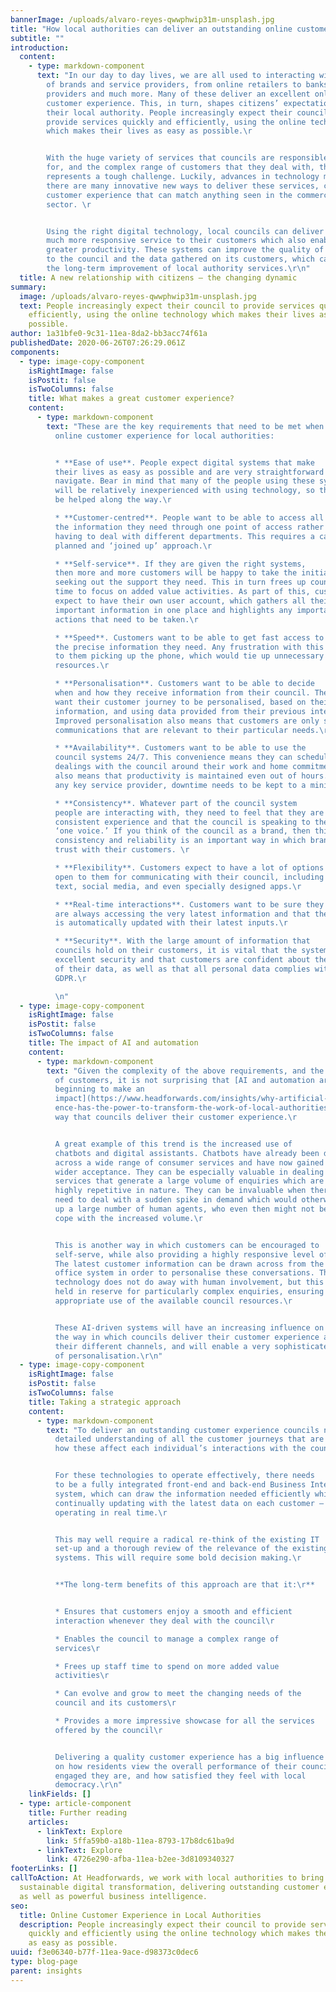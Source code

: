 ```yaml
---
bannerImage: /uploads/alvaro-reyes-qwwphwip31m-unsplash.jpg
title: "How local authorities can deliver an outstanding online customer experience "
subtitle: ""
introduction:
  content:
    - type: markdown-component
      text: "In our day to day lives, we are all used to interacting with a wide range
        of brands and service providers, from online retailers to banks, utility
        providers and much more. Many of these deliver an excellent online
        customer experience. This, in turn, shapes citizens’ expectations of
        their local authority. People increasingly expect their council to
        provide services quickly and efficiently, using the online technology
        which makes their lives as easy as possible.\r


        With the huge variety of services that councils are responsible
        for, and the complex range of customers that they deal with, this
        represents a tough challenge. Luckily, advances in technology mean that
        there are many innovative new ways to deliver these services, creating a
        customer experience that can match anything seen in the commercial
        sector. \r


        Using the right digital technology, local councils can deliver a
        much more responsive service to their customers which also enables
        greater productivity. These systems can improve the quality of feedback
        to the council and the data gathered on its customers, which can guide
        the long-term improvement of local authority services.\r\n"
  title: A new relationship with citizens – the changing dynamic
summary:
  image: /uploads/alvaro-reyes-qwwphwip31m-unsplash.jpg
  text: People increasingly expect their council to provide services quickly and
    efficiently, using the online technology which makes their lives as easy as
    possible.
author: 1a31bfe0-9c31-11ea-8da2-bb3acc74f61a
publishedDate: 2020-06-26T07:26:29.061Z
components:
  - type: image-copy-component
    isRightImage: false
    isPostit: false
    isTwoColumns: false
    title: What makes a great customer experience?
    content:
      - type: markdown-component
        text: "These are the key requirements that need to be met when designing the
          online customer experience for local authorities:


          * **Ease of use**. People expect digital systems that make
          their lives as easy as possible and are very straightforward to
          navigate. Bear in mind that many of the people using these systems
          will be relatively inexperienced with using technology, so they must
          be helped along the way.\r

          * **Customer-centred**. People want to be able to access all
          the information they need through one point of access rather than
          having to deal with different departments. This requires a carefully
          planned and ‘joined up’ approach.\r

          * **Self-service**. If they are given the right systems,
          then more and more customers will be happy to take the initiative in
          seeking out the support they need. This in turn frees up council staff
          time to focus on added value activities. As part of this, customers
          expect to have their own user account, which gathers all their
          important information in one place and highlights any important
          actions that need to be taken.\r

          * **Speed**. Customers want to be able to get fast access to
          the precise information they need. Any frustration with this will lead
          to them picking up the phone, which would tie up unnecessary
          resources.\r

          * **Personalisation**. Customers want to be able to decide
          when and how they receive information from their council. They also
          want their customer journey to be personalised, based on their latest
          information, and using data provided from their previous interactions.
          Improved personalisation also means that customers are only sent
          communications that are relevant to their particular needs.\r

          * **Availability**. Customers want to be able to use the
          council systems 24/7. This convenience means they can schedule their
          dealings with the council around their work and home commitments. It
          also means that productivity is maintained even out of hours. As with
          any key service provider, downtime needs to be kept to a minimum.\r

          * **Consistency**. Whatever part of the council system
          people are interacting with, they need to feel that they are getting a
          consistent experience and that the council is speaking to them with
          ‘one voice.’ If you think of the council as a brand, then this
          consistency and reliability is an important way in which brands build
          trust with their customers. \r

          * **Flexibility**. Customers expect to have a lot of options
          open to them for communicating with their council, including email,
          text, social media, and even specially designed apps.\r

          * **Real-time interactions**. Customers want to be sure they
          are always accessing the very latest information and that the system
          is automatically updated with their latest inputs.\r

          * **Security**. With the large amount of information that
          councils hold on their customers, it is vital that the system has
          excellent security and that customers are confident about the safety
          of their data, as well as that all personal data complies with the
          GDPR.\r

          \n"
  - type: image-copy-component
    isRightImage: false
    isPostit: false
    isTwoColumns: false
    title: The impact of AI and automation
    content:
      - type: markdown-component
        text: "Given the complexity of the above requirements, and the growing demands
          of customers, it is not surprising that [AI and automation are
          beginning to make an
          impact](https://www.headforwards.com/insights/why-artificial-intellig\
          ence-has-the-power-to-transform-the-work-of-local-authorities/) on the
          way that councils deliver their customer experience.\r


          A great example of this trend is the increased use of
          chatbots and digital assistants. Chatbots have already been deployed
          across a wide range of consumer services and have now gained much
          wider acceptance. They can be especially valuable in dealing with
          services that generate a large volume of enquiries which are also
          highly repetitive in nature. They can be invaluable when there is a
          need to deal with a sudden spike in demand which would otherwise tie
          up a large number of human agents, who even then might not be able to
          cope with the increased volume.\r


          This is another way in which customers can be encouraged to
          self-serve, while also providing a highly responsive level of service.
          The latest customer information can be drawn across from the back
          office system in order to personalise these conversations. This
          technology does not do away with human involvement, but this can be
          held in reserve for particularly complex enquiries, ensuring the most
          appropriate use of the available council resources.\r


          These AI-driven systems will have an increasing influence on
          the way in which councils deliver their customer experience across all
          their different channels, and will enable a very sophisticated level
          of personalisation.\r\n"
  - type: image-copy-component
    isRightImage: false
    isPostit: false
    isTwoColumns: false
    title: Taking a strategic approach
    content:
      - type: markdown-component
        text: "To deliver an outstanding customer experience councils need to develop a
          detailed understanding of all the customer journeys that are made and
          how these affect each individual’s interactions with the council.\r


          For these technologies to operate effectively, there needs
          to be a fully integrated front-end and back-end Business Intelligence
          system, which can draw the information needed efficiently while also
          continually updating with the latest data on each customer – and all
          operating in real time.\r


          This may well require a radical re-think of the existing IT
          set-up and a thorough review of the relevance of the existing legacy
          systems. This will require some bold decision making.\r


          **The long-term benefits of this approach are that it:\r**


          * Ensures that customers enjoy a smooth and efficient
          interaction whenever they deal with the council\r

          * Enables the council to manage a complex range of
          services\r

          * Frees up staff time to spend on more added value
          activities\r

          * Can evolve and grow to meet the changing needs of the
          council and its customers\r

          * Provides a more impressive showcase for all the services
          offered by the council\r


          Delivering a quality customer experience has a big influence
          on how residents view the overall performance of their council, how
          engaged they are, and how satisfied they feel with local
          democracy.\r\n"
    linkFields: []
  - type: article-component
    title: Further reading
    articles:
      - linkText: Explore
        link: 5ffa59b0-a18b-11ea-8793-17b8dc61ba9d
      - linkText: Explore
        link: 4726e290-afba-11ea-b2ee-3d8109340327
footerLinks: []
callToAction: At Headforwards, we work with local authorities to bring about
  sustainable digital transformation, delivering outstanding customer experience
  as well as powerful business intelligence.
seo:
  title: Online Customer Experience in Local Authorities 
  description: People increasingly expect their council to provide services
    quickly and efficiently using the online technology which makes their lives
    as easy as possible.
uuid: f3e06340-b77f-11ea-9ace-d98373c0dec6
type: blog-page
parent: insights
---
```

